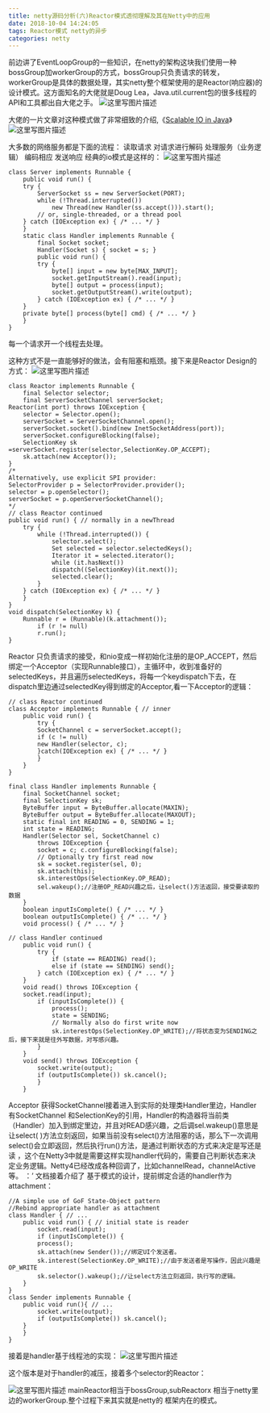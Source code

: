 ```yaml
---
title: netty源码分析(六)Reactor模式透彻理解及其在Netty中的应用
date: 2018-10-04 14:24:05
tags: Reactor模式 netty的异步
categories: netty
---
```


前边讲了EventLoopGroup的一些知识，在netty的架构这块我们使用一种bossGroup加workerGroup的方式，bossGroup只负责请求的转发，workerGroup是具体的数据处理，其实netty整个框架使用的是Reactor(响应器)的设计模式。这方面知名的大佬就是Doug Lea，Java.util.current包的很多线程的API和工具都出自大佬之手。
![这里写图片描述](20170923142146979.jpg)
<!-- more -->
大佬的一片文章对这种模式做了非常细致的介绍,《[Scalable IO in Java](http://gee.cs.oswego.edu/dl/cpjslides/nio.pdf)》
![这里写图片描述](20170923142426064.png)  

大多数的网络服务都是下面的流程：
读取请求
对请求进行解码
处理服务（业务逻辑）
编码相应
发送响应
经典的io模式是这样的：
![这里写图片描述](20170923142529241.png)

```
class Server implements Runnable {
	public void run() {
	try {
		ServerSocket ss = new ServerSocket(PORT);
		while (!Thread.interrupted())
			new Thread(new Handler(ss.accept())).start();
		// or, single-threaded, or a thread pool
	} catch (IOException ex) { /* ... */ }
	}
	static class Handler implements Runnable {
		final Socket socket;
		Handler(Socket s) { socket = s; }
		public void run() {
		try {
			byte[] input = new byte[MAX_INPUT];
			socket.getInputStream().read(input);
			byte[] output = process(input);
			socket.getOutputStream().write(output);
		} catch (IOException ex) { /* ... */ }
	}
	private byte[] process(byte[] cmd) { /* ... */ }
	}
}
```

每一个请求开一个线程去处理。

这种方式不是一直能够好的做法，会有阻塞和瓶颈。接下来是Reactor Design的方式：
![这里写图片描述](20170923143326543.png)

```
class Reactor implements Runnable {
	final Selector selector;
	final ServerSocketChannel serverSocket;
Reactor(int port) throws IOException {
	selector = Selector.open();
	serverSocket = ServerSocketChannel.open();
	serverSocket.socket().bind(new InetSocketAddress(port));
	serverSocket.configureBlocking(false);
	SelectionKey sk =serverSocket.register(selector,SelectionKey.OP_ACCEPT);
	sk.attach(new Acceptor());
}
/*
Alternatively, use explicit SPI provider:
SelectorProvider p = SelectorProvider.provider();
selector = p.openSelector();
serverSocket = p.openServerSocketChannel();
*/
// class Reactor continued
public void run() { // normally in a newThread
	try {
		while (!Thread.interrupted()) {
			selector.select();
			Set selected = selector.selectedKeys();
			Iterator it = selected.iterator();
			while (it.hasNext())
			dispatch((SelectionKey)(it.next());
			selected.clear();
		}
	} catch (IOException ex) { /* ... */ }
	}
}
void dispatch(SelectionKey k) {
	Runnable r = (Runnable)(k.attachment());
		if (r != null)
		r.run();
}
```
Reactor 只负责请求的接受，和nio变成一样初始化注册的是OP_ACCEPT，然后绑定一个Acceptor（实现Runnable接口），主循环中，收到准备好的selectedKeys，并且遍历selectedKeys，将每一个keydispatch下去，在dispatch里边通过selectedKey得到绑定的Acceptor,看一下Acceptor的逻辑：

```
// class Reactor continued
class Acceptor implements Runnable { // inner
	public void run() {
		try {
		SocketChannel c = serverSocket.accept();
		if (c != null)
		new Handler(selector, c);
		}catch(IOException ex) { /* ... */ }
		}
	}
}

final class Handler implements Runnable {
	final SocketChannel socket;
	final SelectionKey sk;
	ByteBuffer input = ByteBuffer.allocate(MAXIN);
	ByteBuffer output = ByteBuffer.allocate(MAXOUT);
	static final int READING = 0, SENDING = 1;
	int state = READING;
	Handler(Selector sel, SocketChannel c)
		throws IOException {
		socket = c; c.configureBlocking(false);
		// Optionally try first read now
		sk = socket.register(sel, 0);
		sk.attach(this);
		sk.interestOps(SelectionKey.OP_READ);
		sel.wakeup();//注册OP_READ兴趣之后，让select()方法返回，接受要读取的数据
	}
	boolean inputIsComplete() { /* ... */ }
	boolean outputIsComplete() { /* ... */ }
	void process() { /* ... */ }

// class Handler continued
	public void run() {
		try {
			if (state == READING) read();
			else if (state == SENDING) send();
		} catch (IOException ex) { /* ... */ }
	}
	void read() throws IOException {
	socket.read(input);
		if (inputIsComplete()) {
			process();
			state = SENDING;
			// Normally also do first write now
			sk.interestOps(SelectionKey.OP_WRITE);//将状态变为SENDING之后，接下来就是往外写数据，对写感兴趣。
		}
	}
	void send() throws IOException {
		socket.write(output);
		if (outputIsComplete()) sk.cancel();
		}
	}
```
Acceptor 获得SocketChannel接着进入到实际的处理类Handler里边，Handler有SocketChannel	和SelectionKey的引用，Handler的构造器将当前类（Handler）加入到绑定里边，并且对READ感兴趣，之后调sel.wakeup()意思是让select( )方法立刻返回，如果当前没有select()方法阻塞的话，那么下一次调用select()会立即返回，然后执行run()方法，是通过判断状态的方式来决定是写还是读 ，这个在Netty3中就是需要这样实现handler代码的，需要自己判断状态来决定业务逻辑。Netty4已经改成各种回调了，比如channelRead，channelActive等。
：’
文档接着介绍了 基于模式的设计，提前绑定合适的handler作为attachment：

```
//A simple use of GoF State-Object pattern
//Rebind appropriate handler as attachment
class Handler { // ...
	public void run() { // initial state is reader
		socket.read(input);
		if (inputIsComplete()) {
		process();
		sk.attach(new Sender());//绑定UI个发送者。
		sk.interest(SelectionKey.OP_WRITE);//由于发送者是写操作，因此兴趣是OP_WRITE
		sk.selector().wakeup();//让select方法立刻返回，执行写的逻辑。
	}
}
class Sender implements Runnable {
	public void run(){ // ...
		socket.write(output);
		if (outputIsComplete()) sk.cancel();
	}
	}
}
```

接着是handler基于线程池的实现：
![这里写图片描述](20170923160427112.png)

这个版本是对于handler的减压，接着多个selector的Reactor：

![这里写图片描述](20170923161803582.png)
mainReactor相当于bossGroup,subReactorx 相当于netty里边的workerGroup.整个过程下来其实就是netty的 框架内在的模式。
